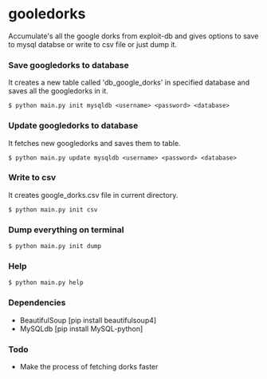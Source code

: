 # gooledorks
Accumulate's all the google dorks from exploit-db and gives options to save to mysql databse or write to csv file or just dump it.

### Save googledorks to database
It creates a new table called 'db_google_dorks' in specified database and saves all the googledorks in it.

    $ python main.py init mysqldb <username> <password> <database>

### Update googledorks to database
It fetches new googledorks and saves them to table.

    $ python main.py update mysqldb <username> <password> <database>
    
### Write to csv
It creates google_dorks.csv file in current directory.

    $ python main.py init csv

### Dump everything on terminal

    $ python main.py init dump

### Help

    $ python main.py help 

### Dependencies
* BeautifulSoup     [pip install beautifulsoup4]
* MySQLdb           [pip install MySQL-python]

### Todo
* Make the process of fetching dorks faster
